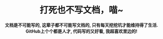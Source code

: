 <h1 align="center">打死也不写文档，喵~</h1>

<h4 align="center">
文档是不可能写的, 这辈子都不可能写文档的, 只有每天挖挖坑才能维持得了生活. GitHub上个个都是人才, 代码写的又好看, 我超喜欢里边的!
</h4>